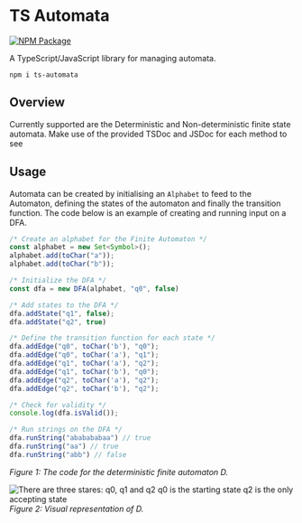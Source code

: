 # TS Automata

[![NPM Package](https://img.shields.io/npm/v/ts-automata.svg?style=flat)](https://npmjs.org/package/ts-automata "View this project on npm")

A TypeScript/JavaScript library for managing automata. 

```shell
npm i ts-automata
```

## Overview

Currently supported are the Deterministic and Non-deterministic finite state automata. 
Make use of the provided TSDoc and JSDoc for each method to see 

## Usage

Automata can be created by initialising an `Alphabet` to feed to the Automaton,
defining the states of the automaton and finally the transition function. 
The code below is an example of creating and running input on a DFA.

```typescript
/* Create an alphabet for the Finite Automaton */
const alphabet = new Set<Symbol>();
alphabet.add(toChar("a"));
alphabet.add(toChar("b"));

/* Initialize the DFA */
const dfa = new DFA(alphabet, "q0", false)

/* Add states to the DFA */
dfa.addState("q1", false);
dfa.addState("q2", true)

/* Define the transition function for each state */
dfa.addEdge("q0", toChar('b'), "q0");
dfa.addEdge("q0", toChar('a'), "q1");
dfa.addEdge("q1", toChar('a'), "q2");
dfa.addEdge("q1", toChar('b'), "q0");
dfa.addEdge("q2", toChar('a'), "q2");
dfa.addEdge("q2", toChar('b'), "q2");

/* Check for validity */
console.log(dfa.isValid()); 

/* Run strings on the DFA */
dfa.runString("ababababaa") // true
dfa.runString("aa") // true
dfa.runString("abb") // false
```
_Figure 1: The code for the deterministic finite automaton D._

![There are three stares: q0, q1 and q2
q0 is the starting state
q2 is the only accepting state](https://i.imgur.com/pRuPlEv.jpeg "Image of the DFA described in the code abov")
_Figure 2: Visual representation of D._

